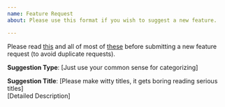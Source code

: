 ```yaml
---
name: Feature Request
about: Please use this format if you wish to suggest a new feature.

---
```


Please read [this](https://github.com/Zebralear/Idle-Matic/wiki/Project-Roadmap) and all of most of [these](https://github.com/Zebralear/Idle-Matic/labels/enhancement) before submitting a new feature request (to avoid duplicate requests).


**Suggestion Type**:  [Just use your common sense for categorizing]  
  
**Suggestion Title**: [Please make witty titles, it gets boring reading serious titles]  
[Detailed Description]
